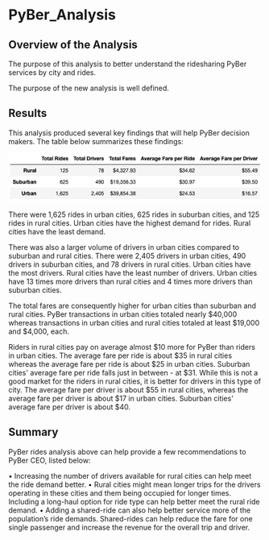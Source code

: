 # PyBer_Analysis

## Overview of the Analysis

The purpose of this analysis to better understand the ridesharing PyBer services by city and rides. 

The purpose of the new analysis is well defined. 

## Results

This analysis produced several key findings that will help PyBer decision makers. The table below summarizes these findings: 

![Pic](https://github.com/msha789/PyBer_Analysis/blob/82df91fd2174a36bd64b1ac987efb4bd64f7dafc/Screen%20Shot%202022-02-05%20at%2010.13.25%20PM.png)

There were 1,625 rides in urban cities, 625 rides in suburban cities, and 125 rides in rural cities. Urban cities have the highest demand for rides. Rural cities have the least demand.

There was also a larger volume of drivers in urban cities compared to suburban and rural cities. There were 2,405 drivers in urban cities, 490 drivers in suburban cities, and 78 drivers in rural cities. Urban cities have the most drivers. Rural cities have the least number of drivers. Urban cities have 13 times more drivers than rural cities and 4 times more drivers than suburban cities. 

The total fares are consequently higher for urban cities than suburban and rural cities. PyBer transactions in urban cities totaled nearly $40,000 whereas transactions in urban cities and rural cities totaled at least $19,000 and $4,000, each. 

Riders in rural cities pay on average almost $10 more for PyBer than riders in urban cities. The average fare per ride is about $35 in rural cities whereas the average fare per ride is about $25 in urban cities. Suburban cities' average fare per ride falls just in between - at $31. While this is not a good market for the riders in rural cities, it is better for drivers in this type of city. The average fare per driver is about $55 in rural cities, whereas the average fare per driver is about $17 in urban cities. Suburban cities' average fare per driver is about $40.

## Summary

PyBer rides analysis above can help provide a few recommendations to PyBer CEO, listed below: 

•	Increasing the number of drivers available for rural cities can help meet the ride demand better. 
•	Rural cities might mean longer trips for the drivers operating in these cities and them being occupied for longer times. Including a long-haul option for ride type can help better meet the rural ride demand. 
•	Adding a shared-ride can also help better service more of the population’s ride demands. Shared-rides can help reduce the fare for one single passenger and increase the revenue for the overall trip and driver. 

